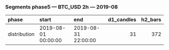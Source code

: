 ### Segments phase5 — BTC_USD 2h — 2019-08

| phase        | start               | end                 |   d1_candles |   h2_bars |
|:-------------|:--------------------|:--------------------|-------------:|----------:|
| distribution | 2019-08-01 00:00:00 | 2019-08-31 22:00:00 |           31 |       372 |